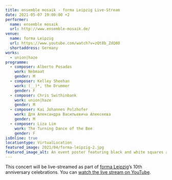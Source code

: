 ```yaml
---
title: ensemble mosaik - forma Leipzig Live-Stream
date: 2021-05-07 19:00:00 +2
performer:
  name: ensemble mosaik
  url: http://www.ensemble-mosaik.de/
venue:
  name: forma Leipzig
  url: https://www.youtube.com/watch?v=zQt8b_ZdQ80
  shortaddress: Germany
works:
  - union|haze
programme:
  - composer: Alberto Posadas
    work: Nebmaat
    gender: M
  - composer: Kelley Sheehan
    work: (__)*, the Drummer
    gender: F
  - composer: Chris Swithinbank
    work: union|haze
    gender: M
  - composer: Kai Johannes Polzhofer
    work: Для Александра Васильевича Алексеева
    gender: M
  - composer: Liza Lim
    work: The Turning Dance of the Bee
    gender: F
isOnline: true
locationtype: VirtualLocation
featured_image: 2021/04/forma-leipzig-2.jpg
featured_image_alt: An event poster featuring black and white squares and circles overlaid on swirling colourful abstract shapes.
---
```

This concert will be live-streamed as part of [forma Leipzig][fl]’s 10th
anniversary celebrations. You can [watch the live stream on YouTube][yt].

[fl]: http://forma-leipzig.de/
[yt]: https://www.youtube.com/watch?v=zQt8b_ZdQ80
